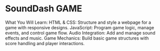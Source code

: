 # SoundDash GAME
 What You Will Learn:
 HTML & CSS: Structure and style a webpage for a game with responsive designs. JavaScript: Program game logic, manage events, and control game flow. Audio Integration: Add and manage sound effects and music. Game Mechanics: Build basic game structures with score handling and player interactions.
